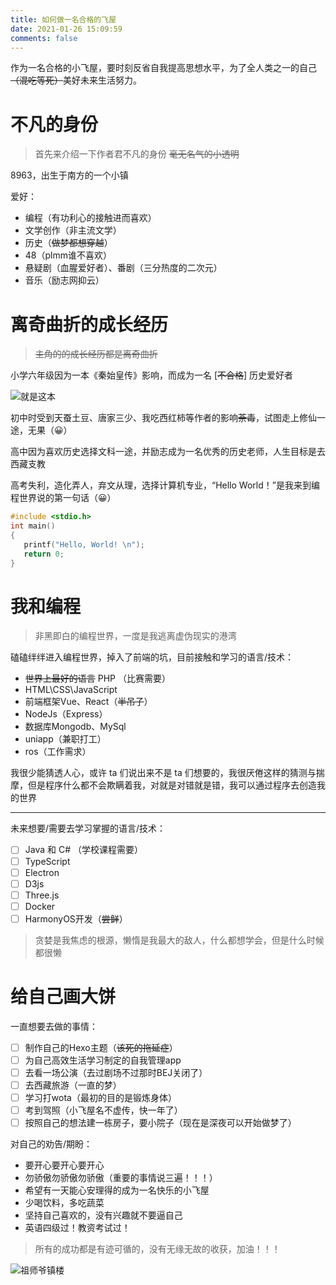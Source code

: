 ```yaml
---
title: 如何做一名合格的飞屋
date: 2021-01-26 15:09:59
comments: false 
---
```


作为一名合格的小飞屋，要时刻反省自我提高思想水平，为了全人类之一的自己~~（混吃等死）~~美好未来生活努力。

<!-- more -->

# 不凡的身份

> 首先来介绍一下作者君不凡的身份  ~~毫无名气的小透明~~

8963，出生于南方的一个小镇

爱好：

- 编程（有功利心的接触进而喜欢）
- 文学创作（非主流文学）
- 历史（~~做梦都想穿越~~）
- 48（plmm谁不喜欢）
- 悬疑剧（血腥爱好者）、番剧（三分热度的二次元）
- 音乐（励志网抑云）

# 离奇曲折的成长经历

> ~~主角的的成长经历都是离奇曲折~~

小学六年级因为一本《秦始皇传》影响，而成为一名 [~~不合格~~] 历史爱好者

![就是这本](https://cdn.jsdelivr.net/gh/K8963/cloudimg@master/blog/252F11f44802f8bce2e0_b.jpg)

初中时受到天蚕土豆、唐家三少、我吃西红柿等作者的影响~~荼毒~~，试图走上修仙一途，无果（😀）

高中因为喜欢历史选择文科一途，并励志成为一名优秀的历史老师，人生目标是去西藏支教

高考失利，造化弄人，弃文从理，选择计算机专业，“Hello World！”是我来到编程世界说的第一句话（😀） 

```c
#include <stdio.h>
int main()
{
   printf("Hello, World! \n");
   return 0;
}
```

# 我和编程

> 非黑即白的编程世界，一度是我逃离虚伪现实的港湾

磕磕绊绊进入编程世界，掉入了前端的坑，目前接触和学习的语言/技术：

- ~~世界上最好的语言~~ PHP （比赛需要） 
- HTML\CSS\JavaScript
- 前端框架Vue、React（~~半吊子~~）
- NodeJs（Express）
- 数据库Mongodb、MySql
- uniapp（兼职打工）
- ros（工作需求）

我很少能猜透人心，或许 ta 们说出来不是 ta 们想要的，我很厌倦这样的猜测与揣摩，但是程序什么都不会欺瞒着我，对就是对错就是错，我可以通过程序去创造我的世界

----

未来想要/需要去学习掌握的语言/技术：

- [ ] Java 和 C# （学校课程需要）
- [ ] TypeScript
- [ ] Electron
- [ ] D3js
- [ ] Three.js
- [ ] Docker
- [ ] HarmonyOS开发（~~尝鲜~~）

> 贪婪是我焦虑的根源，懒惰是我最大的敌人，什么都想学会，但是什么时候都很懒

# 给自己画大饼

一直想要去做的事情：

- [ ] 制作自己的Hexo主题（~~该死的拖延症~~）
- [ ] 为自己高效生活学习制定的自我管理app
- [ ] 去看一场公演（去过剧场不过那时BEJ关闭了）
- [ ] 去西藏旅游（一直的梦）
- [ ] 学习打wota（最初的目的是锻炼身体）
- [ ] 考到驾照（小飞屋名不虚传，快一年了）
- [ ] 按照自己的想法建一栋房子，要小院子（现在是深夜可以开始做梦了）

对自己的劝告/期盼：

- 要开心要开心要开心
- 勿骄傲勿骄傲勿骄傲（重要的事情说三遍！！！）
- 希望有一天能心安理得的成为一名快乐的小飞屋
- 少喝饮料，多吃蔬菜
- 坚持自己喜欢的，没有兴趣就不要逼自己
- 英语四级过！教资考试过！

> 所有的成功都是有迹可循的，没有无缘无故的收获，加油！！！

![祖师爷镇楼](https://cdn.jsdelivr.net/gh/K8963/cloudimg@master/blog/image-20210904231608235.png)




